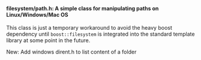 #### filesystem/path.h: A simple class for manipulating paths on Linux/Windows/Mac OS
 
This class is just a temporary workaround to avoid the heavy boost dependency
until `boost::filesystem` is integrated into the standard template library at
some point in the future.

New:
Add windows dirent.h to list content of a folder
